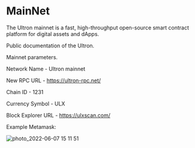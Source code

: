 # MainNet
The Ultron mainnet is a fast, high-throughput open-source smart contract platform for digital assets and dApps.

Public documentation of the Ultron.

Mainnet parameters.

Network Name - Ultron mainnet

New RPC URL - https://ultron-rpc.net/ 

Chain ID - 1231

Currency Symbol - ULX

Block Explorer URL - https://ulxscan.com/

Example Metamask:

![photo_2022-06-07 15 11 51](https://user-images.githubusercontent.com/99957802/172403262-1f71edc3-ba25-4f4e-9841-b2d13ade714d.jpeg)
